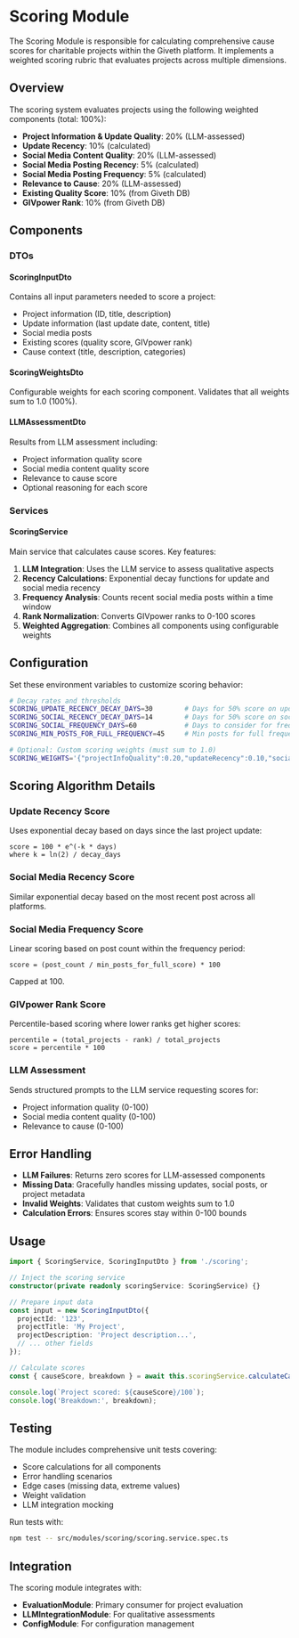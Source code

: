 # Scoring Module

The Scoring Module is responsible for calculating comprehensive cause scores for charitable projects within the Giveth platform. It implements a weighted scoring rubric that evaluates projects across multiple dimensions.

## Overview

The scoring system evaluates projects using the following weighted components (total: 100%):

- **Project Information & Update Quality**: 20% (LLM-assessed)
- **Update Recency**: 10% (calculated)
- **Social Media Content Quality**: 20% (LLM-assessed)
- **Social Media Posting Recency**: 5% (calculated)
- **Social Media Posting Frequency**: 5% (calculated)
- **Relevance to Cause**: 20% (LLM-assessed)
- **Existing Quality Score**: 10% (from Giveth DB)
- **GIVpower Rank**: 10% (from Giveth DB)

## Components

### DTOs

#### ScoringInputDto

Contains all input parameters needed to score a project:

- Project information (ID, title, description)
- Update information (last update date, content, title)
- Social media posts
- Existing scores (quality score, GIVpower rank)
- Cause context (title, description, categories)

#### ScoringWeightsDto

Configurable weights for each scoring component. Validates that all weights sum to 1.0 (100%).

#### LLMAssessmentDto

Results from LLM assessment including:

- Project information quality score
- Social media content quality score
- Relevance to cause score
- Optional reasoning for each score

### Services

#### ScoringService

Main service that calculates cause scores. Key features:

1. **LLM Integration**: Uses the LLM service to assess qualitative aspects
2. **Recency Calculations**: Exponential decay functions for update and social media recency
3. **Frequency Analysis**: Counts recent social media posts within a time window
4. **Rank Normalization**: Converts GIVpower ranks to 0-100 scores
5. **Weighted Aggregation**: Combines all components using configurable weights

## Configuration

Set these environment variables to customize scoring behavior:

```bash
# Decay rates and thresholds
SCORING_UPDATE_RECENCY_DECAY_DAYS=30        # Days for 50% score on update recency
SCORING_SOCIAL_RECENCY_DECAY_DAYS=14        # Days for 50% score on social recency
SCORING_SOCIAL_FREQUENCY_DAYS=60            # Days to consider for frequency calculation
SCORING_MIN_POSTS_FOR_FULL_FREQUENCY=45     # Min posts for full frequency score

# Optional: Custom scoring weights (must sum to 1.0)
SCORING_WEIGHTS='{"projectInfoQuality":0.20,"updateRecency":0.10,"socialMediaQuality":0.20,"socialMediaRecency":0.05,"socialMediaFrequency":0.05,"relevanceToCause":0.20,"existingQualityScore":0.10,"givPowerRank":0.10}'
```

## Scoring Algorithm Details

### Update Recency Score

Uses exponential decay based on days since the last project update:

```
score = 100 * e^(-k * days)
where k = ln(2) / decay_days
```

### Social Media Recency Score

Similar exponential decay based on the most recent post across all platforms.

### Social Media Frequency Score

Linear scoring based on post count within the frequency period:

```
score = (post_count / min_posts_for_full_score) * 100
```

Capped at 100.

### GIVpower Rank Score

Percentile-based scoring where lower ranks get higher scores:

```
percentile = (total_projects - rank) / total_projects
score = percentile * 100
```

### LLM Assessment

Sends structured prompts to the LLM service requesting scores for:

- Project information quality (0-100)
- Social media content quality (0-100)
- Relevance to cause (0-100)

## Error Handling

- **LLM Failures**: Returns zero scores for LLM-assessed components
- **Missing Data**: Gracefully handles missing updates, social posts, or project metadata
- **Invalid Weights**: Validates that custom weights sum to 1.0
- **Calculation Errors**: Ensures scores stay within 0-100 bounds

## Usage

```typescript
import { ScoringService, ScoringInputDto } from './scoring';

// Inject the scoring service
constructor(private readonly scoringService: ScoringService) {}

// Prepare input data
const input = new ScoringInputDto({
  projectId: '123',
  projectTitle: 'My Project',
  projectDescription: 'Project description...',
  // ... other fields
});

// Calculate scores
const { causeScore, breakdown } = await this.scoringService.calculateCauseScore(input);

console.log(`Project scored: ${causeScore}/100`);
console.log('Breakdown:', breakdown);
```

## Testing

The module includes comprehensive unit tests covering:

- Score calculations for all components
- Error handling scenarios
- Edge cases (missing data, extreme values)
- Weight validation
- LLM integration mocking

Run tests with:

```bash
npm test -- src/modules/scoring/scoring.service.spec.ts
```

## Integration

The scoring module integrates with:

- **EvaluationModule**: Primary consumer for project evaluation
- **LLMIntegrationModule**: For qualitative assessments
- **ConfigModule**: For configuration management
